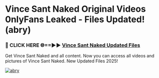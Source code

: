 # Vince Sant Naked Original Videos 0nlyFans Leaked - Files Updated! (abry)

<h3>🔴 CLICK HERE 🌐==►► <a href="https://tinyurl.com/yckcrads" rel="nofollow">Vince Sant Naked Updated Files</a></h3>

Get Vince Sant Naked and all content. Now you can access all videos and pictures of Vince Sant Naked. New Updated Files 2025!

[![abry](https://i.imgur.com/hpKpOFt.gif)](https://tinyurl.com/yckcrads)

